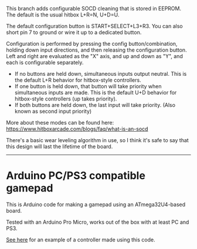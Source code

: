 This branch adds configurable SOCD cleaning that is stored in EEPROM.
The default is the usual hitbox L+R=N, U+D=U.

The default configuration button is START+SELECT+L3+R3. You can also short pin 7 to ground or wire it up to a dedicated button.

Configuration is performed by pressing the config button/combination, holding down input directions, and then releasing the configuration button. Left and right are evaluated as the "X" axis, and up and down as "Y", and each is configurable separately.

- If no buttons are held down, simultaneous inputs output neutral. This is the default L+R behavior for hitbox-style controllers.
- If one button is held down, that button will take priority when simultaneous inputs are made. This is the default U+D behavior for hitbox-style controllers (up takes priority).
- If both buttons are held down, the last input will take priority. (Also known as second input priority)

More about these modes can be found here: https://www.hitboxarcade.com/blogs/faq/what-is-an-socd

There's a basic wear leveling algorithm in use, so I think it's safe to say that this design will last the lifetime of the board.

---

# Arduino PC/PS3 compatible gamepad

This is Arduino code for making a gamepad using an ATmega32U4-based board.

Tested with an Arduino Pro Micro, works out of the box with at least PC and PS3.

[See here](https://www.thingiverse.com/thing:4838081) for an example of a controller made using this code.
